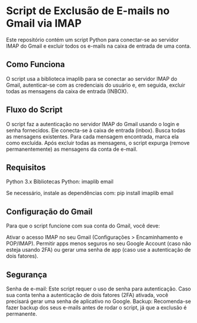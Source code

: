 # Script de Exclusão de E-mails no Gmail via IMAP
Este repositório contém um script Python para conectar-se ao servidor IMAP do Gmail e excluir todos os e-mails na caixa de entrada de uma conta.

## Como Funciona
O script usa a biblioteca imaplib para se conectar ao servidor IMAP do Gmail, autenticar-se com as credenciais do usuário e, em seguida, excluir todas as mensagens da caixa de entrada (INBOX).

## Fluxo do Script
O script faz a autenticação no servidor IMAP do Gmail usando o login e senha fornecidos.
Ele conecta-se à caixa de entrada (inbox).
Busca todas as mensagens existentes.
Para cada mensagem encontrada, marca ela como excluída.
Após excluir todas as mensagens, o script expurga (remove permanentemente) as mensagens da conta de e-mail.
## Requisitos
Python 3.x
Bibliotecas Python:
imaplib
email

Se necessário, instale as dependências com:
pip install imaplib email

## Configuração do Gmail
Para que o script funcione com sua conta do Gmail, você deve:

Ativar o acesso IMAP no seu Gmail (Configurações > Encaminhamento e POP/IMAP).
Permitir apps menos seguros no seu Google Account (caso não esteja usando 2FA) ou gerar uma senha de app (caso use a autenticação de dois fatores).

## Segurança
Senha de e-mail: Este script requer o uso de senha para autenticação. Caso sua conta tenha a autenticação de dois fatores (2FA) ativada, você precisará gerar uma senha de aplicativo no Google.
Backup: Recomenda-se fazer backup dos seus e-mails antes de rodar o script, já que a exclusão é permanente.
